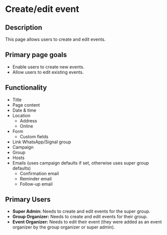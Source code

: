 # Create/edit event

## Description

This page allows users to create and edit events.

## Primary page goals

- Enable users to create new events.
- Allow users to edit existing events.

## Functionality

- Title
- Page content
- Date & time
- Location
  - Address
  - Online
- Form
  - Custom fields
- Link WhatsApp/Signal group
- Campaign
- Group
- Hosts
- Emails (uses campaign defaults if set, otherwise uses super group defaults)
  - Confirmation email
  - Reminder email
  - Follow-up email

## Primary Users

- **Super Admin:** Needs to create and edit events for the super group.
- **Group Organizer:** Needs to create and edit events for their group.
- **Event Organizer:** Needs to edit their event (they were added as an event organizer by the group organizer or super admin).
